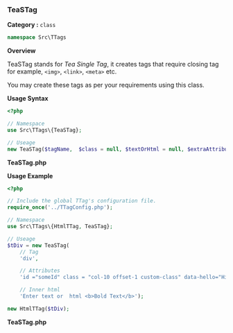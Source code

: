 <h3 class="display-4 mb-5">TeaSTag</h3>

**Category :** `class`

```php
namespace Src\TTags
```

**Overview**

TeaSTag stands for *Tea Single Tag*, it creates tags that require closing tag for example, `<img>`, `<link>`, `<meta>` etc.

You may create these tags as per your requirements using this class. 

**Usage Syntax**

```php
<?php 

// Namespace
use Src\TTags\{TeaSTag};

// Useage
new TeaSTag($tagName,  $class = null, $textOrHtml = null, $extraAttribute = null);

```
<p class = "ttag-code-caption text-muted"><b>TeaSTag.php</b></p>

**Usage Example**

```php
<?php

// Include the global TTag's configuration file.
require_once('../TTagConfig.php');

// Namespace
use Src\TTags\{HtmlTTag, TeaSTag};

// Useage
$tDiv = new TeaSTag(
	// Tag
	'div',

	// Attributes
	'id ="someId" class = "col-10 offset-1 custom-class" data-hello="Hi there!"',

	// Inner html
	'Enter text or  html <b>Bold Text</b>');

new HtmlTTag($tDiv);


```
<p class = "ttag-code-caption text-muted"><b>TeaSTag.php</b></p>